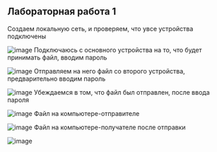 ## Лабораторная работа 1
Создаем локальную сеть, и проверяем, что увсе устройства подключены

![image](https://github.com/Wisenblum/Oblaka/assets/70391455/0290d01a-c180-47f9-b21a-cae1caa979c3)
Подключаюсь с основного устройства на то, что будет принимать файл, вводим пароль

![image](https://github.com/Wisenblum/Oblaka/assets/70391455/544db8e2-df73-4f36-81f7-a78f8e667a54)
Отправляем на него файл со второго устройства, предварительно вводим пароль

![image](https://github.com/Wisenblum/Oblaka/assets/70391455/7be01f87-e1c0-432f-8092-c8450d74b5b7)
Убеждаемся в том, что файл был отправлен, после ввода пароля

![image](https://github.com/Wisenblum/Oblaka/assets/70391455/a4492aac-7d83-46ee-8b41-77f6dcb5ecb4)
Файл на компьютере-отправителе

![image](https://github.com/Wisenblum/Oblaka/assets/70391455/9ecadbed-028e-4ae2-9bd3-2892cce7edc8)
Файл на компьютере-получателе после отправки

![image](https://github.com/Wisenblum/Oblaka/assets/70391455/0bccf005-236a-4de5-8c03-009ac11a44d5)

